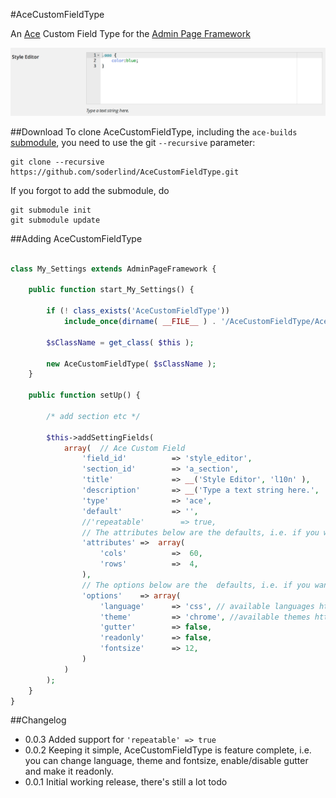 #AceCustomFieldType

An [Ace](http://ace.c9.io/) Custom Field Type for the [Admin Page Framework](https://github.com/michaeluno/admin-page-framework)

![AceCustomFieldType - 'gutter' => true](AceCustomFieldType.png)

##Download
To clone AceCustomFieldType, including the `ace-builds` [submodule](https://github.com/ajaxorg/ace-builds), you need to use the git `--recursive` parameter: 

	git clone --recursive https://github.com/soderlind/AceCustomFieldType.git

If you forgot to add the submodule, do


	git submodule init
	git submodule update



##Adding AceCustomFieldType

```php

class My_Settings extends AdminPageFramework {

    public function start_My_Settings() {

        if (! class_exists('AceCustomFieldType'))
            include_once(dirname( __FILE__ ) . '/AceCustomFieldType/AceCustomFieldType.php');

        $sClassName = get_class( $this );

        new AceCustomFieldType( $sClassName );
    }

    public function setUp() {

		/* add section etc */

        $this->addSettingFields(
            array(  // Ace Custom Field
                'field_id'          => 'style_editor',
                'section_id'        => 'a_section',
                'title'             => __('Style Editor', 'l10n' ),
                'description'       => __('Type a text string here.', 'l10n' ),
                'type'              => 'ace',
                'default'           => '',
                //'repeatable'        => true,
                // The attributes below are the defaults, i.e. if you want theses you don't have to set them
                'attributes' =>  array(
                    'cols'          =>  60,
                    'rows'          =>  4,
                ),
                // The options below are the  defaults, i.e. if you want theses you don't have to set them
                'options'    => array(
					'language'      => 'css', // available languages https://github.com/ajaxorg/ace/tree/master/lib/ace/mode
					'theme'         => 'chrome', //available themes https://github.com/ajaxorg/ace/tree/master/lib/ace/theme
					'gutter'        => false,
					'readonly'      => false,
					'fontsize'      => 12,
        		)
            )
        );
    }
}
```


##Changelog
* 0.0.3 Added support for `'repeatable' => true`
* 0.0.2 Keeping it simple, AceCustomFieldType is feature complete, i.e. you can change language, theme and fontsize, enable/disable gutter and make it readonly.
* 0.0.1 Initial working release, there's still a lot todo


